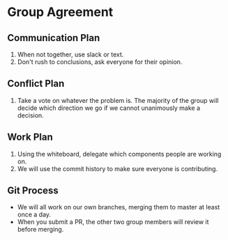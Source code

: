 # Group Agreement

## Communication Plan

1. When not together, use slack or text.
1. Don't rush to conclusions, ask everyone for their opinion.

## Conflict Plan

1. Take a vote on whatever the problem is. The majority of the group will decide which direction we go if we cannot unanimously make a decision.

## Work Plan

1. Using the whiteboard, delegate which components people are working on.
1. We will use the commit history to make sure everyone is contributing.

## Git Process

* We will all work on our own branches, merging them to master at least once a day.
* When you submit a PR, the other two group members will review it before merging.